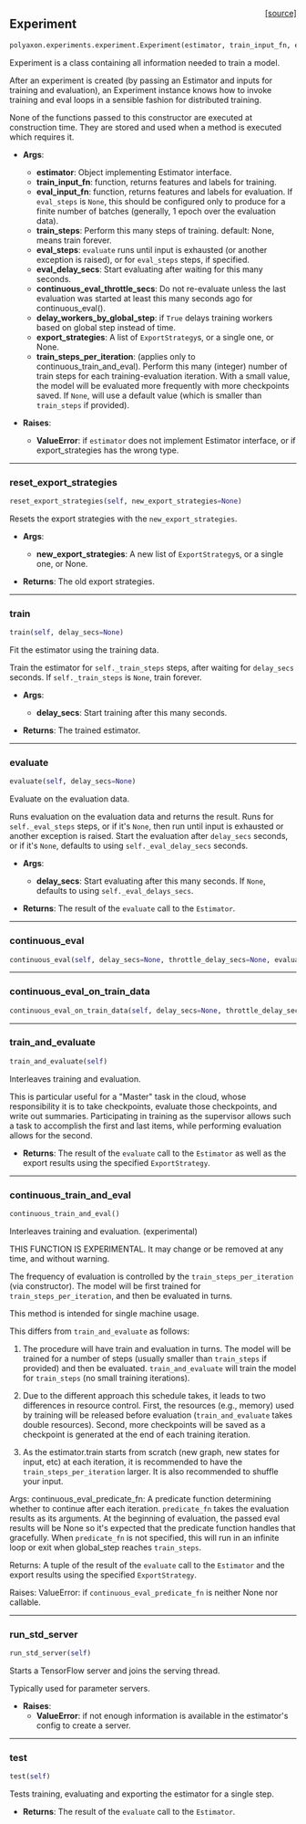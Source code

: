 <span style="float:right;">[[source]](https://github.com/polyaxon/polyaxon/blob/master/polyaxon/experiments/experiment.py#L15)</span>
## Experiment

```python
polyaxon.experiments.experiment.Experiment(estimator, train_input_fn, eval_input_fn, train_steps=None, eval_steps=10, train_hooks=None, eval_hooks=None, eval_delay_secs=0, continuous_eval_throttle_secs=60, delay_workers_by_global_step=False, export_strategies=None, train_steps_per_iteration=100)
```

Experiment is a class containing all information needed to train a model.

After an experiment is created (by passing an Estimator and inputs for
training and evaluation), an Experiment instance knows how to invoke training
and eval loops in a sensible fashion for distributed training.


None of the functions passed to this constructor are executed at construction time.
They are stored and used when a method is executed which requires it.

- __Args__:
	- __estimator__: Object implementing Estimator interface.
	- __train_input_fn__: function, returns features and labels for training.
	- __eval_input_fn__: function, returns features and labels for evaluation. If
		`eval_steps` is `None`, this should be configured only to produce for a
		finite number of batches (generally, 1 epoch over the evaluation data).
	- __train_steps__: Perform this many steps of training.  default: None, means train forever.
	- __eval_steps__: `evaluate` runs until input is exhausted (or another exception is raised),
		or for `eval_steps` steps, if specified.
	- __eval_delay_secs__: Start evaluating after waiting for this many seconds.
	- __continuous_eval_throttle_secs__: Do not re-evaluate unless the last evaluation
		was started at least this many seconds ago for continuous_eval().
	- __delay_workers_by_global_step__: if `True` delays training workers based on global step
		instead of time.
	- __export_strategies__: A list of `ExportStrategy`s, or a single one, or None.
	- __train_steps_per_iteration__: (applies only to continuous_train_and_eval).
		Perform this many (integer) number of train steps for each training-evaluation
		iteration. With a small value, the model will be evaluated more frequently
		with more checkpoints saved. If `None`, will use a default value
		(which is smaller than `train_steps` if provided).

- __Raises__:
	- __ValueError__: if `estimator` does not implement Estimator interface,
			or if export_strategies has the wrong type.


----

### reset_export_strategies


```python
reset_export_strategies(self, new_export_strategies=None)
```


Resets the export strategies with the `new_export_strategies`.

- __Args__:
  - __new_export_strategies__: A new list of `ExportStrategy`s, or a single one,
or None.

- __Returns__:
  The old export strategies.


----

### train


```python
train(self, delay_secs=None)
```


Fit the estimator using the training data.

Train the estimator for `self._train_steps` steps, after waiting for `delay_secs` seconds.
If `self._train_steps` is `None`, train forever.

- __Args__:
	- __delay_secs__: Start training after this many seconds.

- __Returns__:
	The trained estimator.


----

### evaluate


```python
evaluate(self, delay_secs=None)
```


Evaluate on the evaluation data.

Runs evaluation on the evaluation data and returns the result. Runs for
`self._eval_steps` steps, or if it's `None`, then run until input is
exhausted or another exception is raised. Start the evaluation after
`delay_secs` seconds, or if it's `None`, defaults to using
`self._eval_delay_secs` seconds.

- __Args__:
	- __delay_secs__: Start evaluating after this many seconds. If `None`, defaults to using
	`self._eval_delays_secs`.

- __Returns__:
	The result of the `evaluate` call to the `Estimator`.


----

### continuous_eval


```python
continuous_eval(self, delay_secs=None, throttle_delay_secs=None, evaluate_checkpoint_only_once=True, continuous_eval_predicate_fn=None)
```


----

### continuous_eval_on_train_data


```python
continuous_eval_on_train_data(self, delay_secs=None, throttle_delay_secs=None, continuous_eval_predicate_fn=None)
```


----

### train_and_evaluate


```python
train_and_evaluate(self)
```


Interleaves training and evaluation.

This is particular useful for a "Master" task in the cloud, whose responsibility
it is to take checkpoints, evaluate those checkpoints, and write out summaries.
Participating in training as the supervisor allows such a task to accomplish
the first and last items, while performing evaluation allows for the second.

- __Returns__:
	The result of the `evaluate` call to the `Estimator` as well as the
	export results using the specified `ExportStrategy`.


----

### continuous_train_and_eval


```python
continuous_train_and_eval()
```


Interleaves training and evaluation. (experimental)

THIS FUNCTION IS EXPERIMENTAL. It may change or be removed at any time, and without warning.


The frequency of evaluation is controlled by the `train_steps_per_iteration`
(via constructor). The model will be first trained for
`train_steps_per_iteration`, and then be evaluated in turns.

This method is intended for single machine usage.

This differs from `train_and_evaluate` as follows:
  1. The procedure will have train and evaluation in turns. The model
  will be trained for a number of steps (usually smaller than `train_steps`
  if provided) and then be evaluated.  `train_and_evaluate` will train the
  model for `train_steps` (no small training iterations).

  2. Due to the different approach this schedule takes, it leads to two
  differences in resource control. First, the resources (e.g., memory) used
  by training will be released before evaluation (`train_and_evaluate` takes
  double resources). Second, more checkpoints will be saved as a checkpoint
  is generated at the end of each training iteration.

  3. As the estimator.train starts from scratch (new graph, new states for
  input, etc) at each iteration, it is recommended to have the
  `train_steps_per_iteration` larger. It is also recommended to shuffle your
  input.

Args:
  continuous_eval_predicate_fn: A predicate function determining whether to
continue after each iteration. `predicate_fn` takes the evaluation
results as its arguments. At the beginning of evaluation, the passed
eval results will be None so it's expected that the predicate function
handles that gracefully. When `predicate_fn` is not specified, this will
run in an infinite loop or exit when global_step reaches `train_steps`.

Returns:
  A tuple of the result of the `evaluate` call to the `Estimator` and the
  export results using the specified `ExportStrategy`.

Raises:
  ValueError: if `continuous_eval_predicate_fn` is neither None nor
callable.

----

### run_std_server


```python
run_std_server(self)
```


Starts a TensorFlow server and joins the serving thread.

Typically used for parameter servers.

- __Raises__:
  - __ValueError__: if not enough information is available in the estimator's
config to create a server.


----

### test


```python
test(self)
```


Tests training, evaluating and exporting the estimator for a single step.

- __Returns__:
  The result of the `evaluate` call to the `Estimator`.

